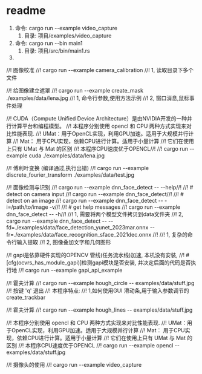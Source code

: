 # readme
1. 命令: cargo run --example video_capture
   1. 目录: 项目/examples/video_capture
2. 命令: cargo run --bin main1    
   1. 目录: 项目/src/bin/main1.rs
3. 
//! 图像校准
//! cargo run --example camera_calibration 
//! 1, 读取目录下多个文件

//! 给图像建立遮罩
//! cargo run --example create_mask ./examples/data/lena.jpg
//! 1, 命令行参数,使用方法示例
//! 2, 窗口消息,鼠标事件处理

//! CUDA（Compute Unified Device Architecture）是由NVIDIA开发的一种并行计算平台和编程模型。
//! 本程序分别使用 opencl 和 CPU 两种方式实现来对比性能表现. 
//! UMat：用于OpenCL实现，利用GPU加速。适用于大规模并行计算
//! Mat： 用于CPU实现，依赖CPU进行计算。适用于小量计算
//! 它们在使用上只有 UMat 与 Mat 的区别
//! 本程序CPU速度优于OPENCL//! 
//! cargo run --example cuda ./examples/data/lena.jpg

//! 傅利叶变换 (编译通过,执行出错)
//! cargo run --example discrete_fourier_transform ./examples/data/test.jpg

//! 面像检测与识别
//! cargo run --example dnn_face_detect -- --help//! 
//! # detect on camera input
//! cargo run --example dnn_face_detect//! 
//! # detect on an image
//! cargo run --example dnn_face_detect -- -i=/path/to/image -v//! 
//! # get help messages
//! cargo run --example dnn_face_detect -- -h//! 
//! 1, 需要将两个模型文件拷贝到data文件夹
//! 2, cargo run --example dnn_face_detect -- --fd=./examples/data/face_detection_yunet_2023mar.onnx --fr=./examples/data/face_recognition_sface_2021dec.onnx
//! 
//! 1, 复杂的命令行输入提取
//! 2, 图像叠加文字和几何图形

//! gapi是依靠硬件实现的OPENCV 管线(任务流水线)加速, 本机没有安装, 
//! #[cfg(ocvrs_has_module_gapi)]检测gapi模块是否安装, 并决定后面的代码是否执行地
//! cargo run --example gapi_api_example 

//! 霍夫计算
//! cargo run --example hough_circle -- examples/data/stuff.jpg 
//! 按键 'q' 退出 
//! 本程序特点:
//! 1,如何使用GUI 滑动条,用于输入参数调节的 create_trackbar 

//! 霍夫计算
//! cargo run --example hough_lines -- examples/data/stuff.jpg 

//! 本程序分别使用 opencl 和 CPU 两种方式实现来对比性能表现. 
//! UMat：用于OpenCL实现，利用GPU加速。适用于大规模并行计算
//! Mat： 用于CPU实现，依赖CPU进行计算。适用于小量计算
//! 它们在使用上只有 UMat 与 Mat 的区别
//! 本程序CPU速度优于OPENCL
//! cargo run --example opencl -- examples/data/stuff.jpg 

//! 摄像头的使用
//! cargo run --example video_capture